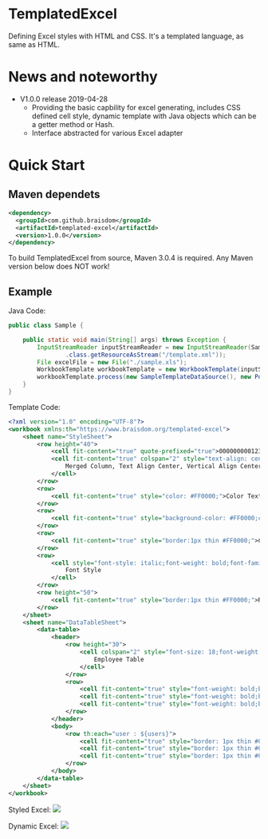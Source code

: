 # TemplatedExcel
Defining Excel styles with HTML and CSS. It's a templated language, as same as HTML.
# News and noteworthy
- V1.0.0 release 2019-04-28
	- Providing the basic capbility for excel generating, includes CSS defined cell style, dynamic template with Java objects which can be a getter method or Hash.
	- Interface abstracted for various  Excel adapter

# Quick Start
## Maven dependets
```xml
<dependency>
  <groupId>com.github.braisdom</groupId>
  <artifactId>templated-excel</artifactId>
  <version>1.0.0</version>
</dependency>
```
To build TemplatedExcel from source, Maven 3.0.4 is required. Any Maven version below does NOT work!

## Example
Java Code:
```java
public class Sample {

    public static void main(String[] args) throws Exception {
        InputStreamReader inputStreamReader = new InputStreamReader(Sample
                .class.getResourceAsStream("/template.xml"));
        File excelFile = new File("./sample.xls");
        WorkbookTemplate workbookTemplate = new WorkbookTemplate(inputStreamReader);
        workbookTemplate.process(new SampleTemplateDataSource(), new PoiWorkBookWriter(), excelFile);
    }
}
```
Template Code:
```xml
<?xml version="1.0" encoding="UTF-8"?>
<workbook xmlns:th="https://www.braisdom.org/templated-excel">
    <sheet name="StyleSheet">
        <row height="40">
            <cell fit-content="true" quote-prefixed="true">00000000012344</cell>
            <cell fit-content="true" colspan="2" style="text-align: center;vertical-align: center;">
                Merged Column, Text Align Center, Vertical Align Center
            </cell>
        </row>
        <row>
            <cell fit-content="true" style="color: #FF0000;">Color Text</cell>
        </row>
        <row>
            <cell fit-content="true" style="background-color: #FF0000;color: #FFFFFF;">Background Color</cell>
        </row>
        <row>
            <cell fit-content="true" style="border:1px thin #FF0000;">Cell Border</cell>
        </row>
        <row>
            <cell style="font-style: italic;font-weight: bold;font-family: Microsoft YaHei;text-decoration: underline;">
                Font Style
            </cell>
        </row>
        <row height="50">
            <cell fit-content="true" style="border:1px thin #FF0000;">Row Height</cell>
        </row>
    </sheet>
    <sheet name="DataTableSheet">
        <data-table>
            <header>
                <row height="30">
                    <cell colspan="2" style="font-size: 18;font-weight: bold;text-align: center;vertical-align: center;">
                        Employee Table
                    </cell>
                </row>
                <row>
                    <cell fit-content="true" style="font-weight: bold;border: 1px thin #000000;">Name</cell>
                    <cell fit-content="true" style="font-weight: bold;border: 1px thin #000000;">Gender</cell>
                    <cell fit-content="true" style="font-weight: bold;border: 1px thin #000000;">Occupation</cell>
                </row>
            </header>
            <body>
                <row th:each="user : ${users}">
                    <cell fit-content="true" style="border: 1px thin #000000;" th:text="${user.name}"/>
                    <cell fit-content="true" style="border: 1px thin #000000;" th:text="${user.gender}"/>
                    <cell fit-content="true" style="border: 1px thin #000000;" th:text="${user.occupation}"/>
                </row>
            </body>
        </data-table>
    </sheet>
</workbook>
```
Styled Excel:
![](https://raw.githubusercontent.com/braisdom/TemplatedExcel/master/images/style.png)

Dynamic Excel:
![](https://github.com/braisdom/TemplatedExcel/blob/master/images/data-table.png?raw=true)